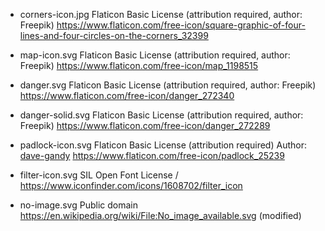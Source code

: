 * corners-icon.jpg
    Flaticon Basic License (attribution required, author: Freepik)
    https://www.flaticon.com/free-icon/square-graphic-of-four-lines-and-four-circles-on-the-corners_32399


* map-icon.svg
    Flaticon Basic License (attribution required, author: Freepik)
    https://www.flaticon.com/free-icon/map_1198515

* danger.svg
    Flaticon Basic License (attribution required, author: Freepik)
    https://www.flaticon.com/free-icon/danger_272340

* danger-solid.svg
    Flaticon Basic License (attribution required, author: Freepik)
    https://www.flaticon.com/free-icon/danger_272289

    
* padlock-icon.svg
    Flaticon Basic License (attribution required) 
    Author: [dave-gandy](https://www.flaticon.com/authors/dave-gandy)
    https://www.flaticon.com/free-icon/padlock_25239


* filter-icon.svg
    SIL Open Font License / 
    https://www.iconfinder.com/icons/1608702/filter_icon

* no-image.svg
    Public domain
    https://en.wikipedia.org/wiki/File:No_image_available.svg (modified)
